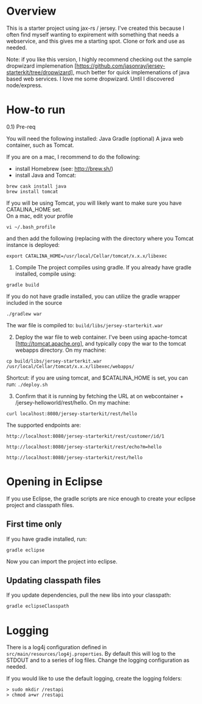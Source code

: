 Overview
========
This is a starter project using jax-rs / jersey.  I've created this because I often find myself wanting to expirement with something that needs a webservice, and this gives me a starting spot.  Clone or fork and use as needed.

Note: if you like this version, I highly recommend checking out the sample dropwizard implemenation [https://github.com/jasonray/jersey-starterkit/tree/dropwizard], much better for quick implemenations of java based web services.  I love me some dropwizard.  Until I discovered node/express. 

How-to run
==========
0.1) Pre-req

You will need the following installed:
Java
Gradle (optional)
A java web container, such as Tomcat.

If you are on a mac, I recommend to do the following:
- install Homebrew (see: http://brew.sh/)
- install Java and Tomcat:
```
brew cask install java
brew install tomcat
```

If you will be using Tomcat, you will likely want to make sure you have CATALINA_HOME set.  
On a mac, edit your profile
```
vi ~/.bash_profile
```

and then add the following (replacing with the directory where you Tomcat instance is deployed:
```
export CATALINA_HOME=/usr/local/Cellar/tomcat/x.x.x/libexec
```

1) Compile
The project compiles using gradle.  If you already have gradle installed, compile using:
```
gradle build
```

If you do not have gradle installed, you can utilize the gradle wrapper included in the source
```
./gradlew war
```

The war file is compiled to: `build/libs/jersey-starterkit.war`



2) Deploy the war file to web container.  I've been using apache-tomcat [http://tomcat.apache.org], and typically copy the war to the tomcat webapps directory.  On my machine:
```
cp build/libs/jersey-starterkit.war /usr/local/Cellar/tomcat/x.x.x/libexec/webapps/
```

Shortcut: if you are using tomcat, and $CATALINA_HOME is set, you can run: `./deploy.sh`


3) Confirm that it is running by fetching the URL at on webcontainer + /jersey-helloworld/rest/hello.  On my machine:
```
curl localhost:8080/jersey-starterkit/rest/hello
```

The supported endpoints are:
```
http://localhost:8080/jersey-starterkit/rest/customer/id/1
```
```
http://localhost:8080/jersey-starterkit/rest/echo?m=hello
```
```
http://localhost:8080/jersey-starterkit/rest/hello
```


Opening in Eclipse
==================
If you use Eclipse, the gradle scripts are nice enough to create your eclipse project and classpath files.

First time only
---------------
If you have gradle installed, run:
```
gradle eclipse
```

Now you can import the project into eclipse.


Updating classpath files
------------------------
If you update dependencies, pull the new libs into your classpath:
```
gradle eclipseClasspath
```

Logging
=======
There is a log4j configuration defined in `src/main/resources/log4j.properties`.  By default this will log to the STDOUT and to a series of log files.  Change the logging configuration as needed.

If you would like to use the default logging, create the logging folders:
```
> sudo mkdir /restapi
> chmod a+wr /restapi
````

